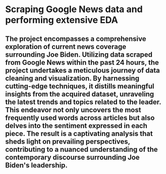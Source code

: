 # Scraping Google News data and performing extensive EDA

## The project encompasses a comprehensive exploration of current news coverage surrounding Joe Biden. Utilizing data scraped from Google News within the past 24 hours, the project undertakes a meticulous journey of data cleaning and visualization. By harnessing cutting-edge techniques, it distills meaningful insights from the acquired dataset, unraveling the latest trends and topics related to the leader. This endeavor not only uncovers the most frequently used words across articles but also delves into the sentiment expressed in each piece. The result is a captivating analysis that sheds light on prevailing perspectives, contributing to a nuanced understanding of the contemporary discourse surrounding Joe Biden's leadership.
